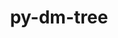---
title: "py-dm-tree"
layout: cache
categories: [package, develop]
meta: {"versions": ["0.1.8"], "compilers": ["apple-clang@=15.0.0", "gcc@=11.3.0", "gcc@=11.4.0"], "oss": ["ubuntu22.04", "ventura"], "platforms": ["darwin", "linux"], "targets": ["aarch64", "x86_64_v3"], "stacks": ["ml-darwin-aarch64-mps", "ml-linux-x86_64-cpu", "ml-linux-x86_64-cuda", "ml-linux-x86_64-rocm", "root"], "num_specs": 7, "num_specs_by_stack": {"ml-darwin-aarch64-mps": 2, "root": 7, "ml-linux-x86_64-rocm": 5, "ml-linux-x86_64-cpu": 5, "ml-linux-x86_64-cuda": 5}}
spec_details: [{"hash": "ud63y7ewjesp2kiib6vbmwoqfeeoicdu", "compiler": "apple-clang@=15.0.0", "versions": ["0.1.8"], "os": "ventura", "platform": "darwin", "target": "aarch64", "variants": ["build_system=python_pip"], "stacks": ["ml-darwin-aarch64-mps", "root"], "size": "-", "tarball": "https://binaries.spack.io/develop/build_cache/darwin-ventura-aarch64/apple-clang-15.0.0/py-dm-tree-0.1.8/darwin-ventura-aarch64-apple-clang-15.0.0-py-dm-tree-0.1.8-ud63y7ewjesp2kiib6vbmwoqfeeoicdu.spack"}, {"hash": "eg3iw5a45sdclgp2xzpzzy5m27wf7c67", "compiler": "apple-clang@=15.0.0", "versions": ["0.1.8"], "os": "ventura", "platform": "darwin", "target": "aarch64", "variants": ["build_system=python_pip"], "stacks": ["ml-darwin-aarch64-mps", "root"], "size": "-", "tarball": "https://binaries.spack.io/develop/build_cache/darwin-ventura-aarch64/apple-clang-15.0.0/py-dm-tree-0.1.8/darwin-ventura-aarch64-apple-clang-15.0.0-py-dm-tree-0.1.8-eg3iw5a45sdclgp2xzpzzy5m27wf7c67.spack"}, {"hash": "bvkel3dhxcafg7mvyirdgjbknsdatz72", "compiler": "gcc@=11.3.0", "versions": ["0.1.8"], "os": "ubuntu22.04", "platform": "linux", "target": "x86_64_v3", "variants": ["build_system=python_pip"], "stacks": ["ml-linux-x86_64-rocm", "ml-linux-x86_64-cpu", "ml-linux-x86_64-cuda", "root"], "size": "-", "tarball": "https://binaries.spack.io/develop/build_cache/linux-ubuntu22.04-x86_64_v3/gcc-11.3.0/py-dm-tree-0.1.8/linux-ubuntu22.04-x86_64_v3-gcc-11.3.0-py-dm-tree-0.1.8-bvkel3dhxcafg7mvyirdgjbknsdatz72.spack"}, {"hash": "d3na5jb7luhfjkzfnddtfjtdkbm75un5", "compiler": "gcc@=11.3.0", "versions": ["0.1.8"], "os": "ubuntu22.04", "platform": "linux", "target": "x86_64_v3", "variants": ["build_system=python_pip"], "stacks": ["ml-linux-x86_64-rocm", "ml-linux-x86_64-cpu", "ml-linux-x86_64-cuda", "root"], "size": "-", "tarball": "https://binaries.spack.io/develop/build_cache/linux-ubuntu22.04-x86_64_v3/gcc-11.3.0/py-dm-tree-0.1.8/linux-ubuntu22.04-x86_64_v3-gcc-11.3.0-py-dm-tree-0.1.8-d3na5jb7luhfjkzfnddtfjtdkbm75un5.spack"}, {"hash": "omsdk2b72rinvhppi7o73fzwieovyfxy", "compiler": "gcc@=11.4.0", "versions": ["0.1.8"], "os": "ubuntu22.04", "platform": "linux", "target": "x86_64_v3", "variants": ["build_system=python_pip"], "stacks": ["ml-linux-x86_64-rocm", "ml-linux-x86_64-cpu", "ml-linux-x86_64-cuda", "root"], "size": "-", "tarball": "https://binaries.spack.io/develop/build_cache/linux-ubuntu22.04-x86_64_v3/gcc-11.4.0/py-dm-tree-0.1.8/linux-ubuntu22.04-x86_64_v3-gcc-11.4.0-py-dm-tree-0.1.8-omsdk2b72rinvhppi7o73fzwieovyfxy.spack"}, {"hash": "btx2gee3lk66zuwqm3njgyicjs6jr4v3", "compiler": "gcc@=11.4.0", "versions": ["0.1.8"], "os": "ubuntu22.04", "platform": "linux", "target": "x86_64_v3", "variants": ["build_system=python_pip"], "stacks": ["ml-linux-x86_64-rocm", "ml-linux-x86_64-cpu", "ml-linux-x86_64-cuda", "root"], "size": "-", "tarball": "https://binaries.spack.io/develop/build_cache/linux-ubuntu22.04-x86_64_v3/gcc-11.4.0/py-dm-tree-0.1.8/linux-ubuntu22.04-x86_64_v3-gcc-11.4.0-py-dm-tree-0.1.8-btx2gee3lk66zuwqm3njgyicjs6jr4v3.spack"}, {"hash": "m2wcevqnwepellts5h37u4vrevm3lqng", "compiler": "gcc@=11.4.0", "versions": ["0.1.8"], "os": "ubuntu22.04", "platform": "linux", "target": "x86_64_v3", "variants": ["build_system=python_pip"], "stacks": ["ml-linux-x86_64-rocm", "ml-linux-x86_64-cpu", "ml-linux-x86_64-cuda", "root"], "size": "-", "tarball": "https://binaries.spack.io/develop/build_cache/linux-ubuntu22.04-x86_64_v3/gcc-11.4.0/py-dm-tree-0.1.8/linux-ubuntu22.04-x86_64_v3-gcc-11.4.0-py-dm-tree-0.1.8-m2wcevqnwepellts5h37u4vrevm3lqng.spack"}]
---